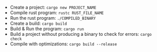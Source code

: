 - Create a project: `cargo new PROJECT_NAME`
- Compile rust program: `rustc RUST_FILE_NAME`
- Run the rust program: `./COMPILED_BINARY`
- Create a build: `cargo build`
- Build & Run the program: `cargo run`
- Build a project without producing a binary to check for errors: `cargo check`
- Compile with optimizations: `cargo build --release`